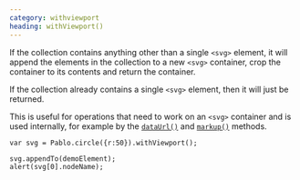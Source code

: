 ```yaml
---
category: withviewport
heading: withViewport()
---
```


If the collection contains anything other than a single `<svg>` element, it will append the elements in the collection to a new `<svg>` container, crop the container to its contents and return the container.

If the collection already contains a single `<svg>` element, then it will just be returned.

This is useful for operations that need to work on an `<svg>` container and is used internally, for example by the [`dataUrl()`](/api/dataUrl/) and [`markup()`](/api/markup/) methods.

    var svg = Pablo.circle({r:50}).withViewport();

    svg.appendTo(demoElement);
    alert(svg[0].nodeName);
